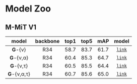 # Model Zoo

## M-MiT V1

| model | backbone | top1 | top5 | mAP | model |
| :---: | :------: | :--: | :--: | :-: | :---: |
| **G**-{ν} | R34 | 58.7 | 83.7 | 61.7 | [`link`](https://drive.google.com/file/d/1ieR_2NpWhYCtz_AUezC80MoLEAyyMAqa/view?usp=sharing) |
| **G**-{ν,α} | R34 | 60.4 | 85.3 | 64.7 | [`link`](https://drive.google.com/file/d/1t45EvgSmMASm5O4QpGKGd_GZEic4ZnMR/view?usp=sharing) |
| **G**-{ν,τ} | R34 | 60.5 | 85.5 | 64.4 | [`link`](https://drive.google.com/file/d/1UHawdwx8OGQtb02mlCaY_P9VKrpmeR5k/view?usp=sharing) |
| **G**-{ν,α,τ} | R34 | 60.7 | 85.6 | 65.0 | [`link`](https://drive.google.com/file/d/1S1RcJTay-jg1p6WTqsatWPpU5Ip1gg-F/view?usp=sharing) |
